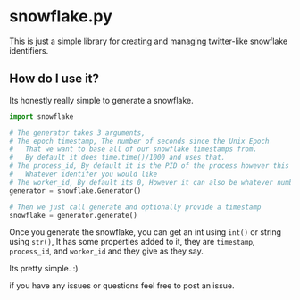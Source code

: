 # snowflake.py

This is just a simple library for creating and managing twitter-like snowflake identifiers.


## How do I use it?
Its honestly really simple to generate a snowflake.

```python
import snowflake

# The generator takes 3 arguments,
# The epoch timestamp, The number of seconds since the Unix Epoch
#   That we want to base all of our snowflake timestamps from.
#   By default it does time.time()/1000 and uses that.
# The process_id, By default it is the PID of the process however this can be
#   Whatever identifer you would like
# The worker_id, By default its 0, However it can also be whatever number you decide.
generator = snowflake.Generator()

# Then we just call generate and optionally provide a timestamp
snowflake = generator.generate()
```
Once you generate the snowflake, you can get an int using `int()` or string using `str()`,
It has some properties added to it, they are `timestamp`, `process_id`, and `worker_id` and they give as they say.

Its pretty simple. :)

if you have any issues or questions feel free to post an issue.